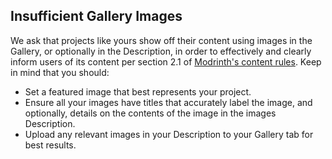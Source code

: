 ## Insufficient Gallery Images
We ask that projects like yours show off their content using images in the Gallery, or optionally in the Description, in order to effectively and clearly inform users of its content per section 2.1 of [Modrinth's content rules](https://modrinth.com/legal/rules#general-expectations).
Keep in mind that you should:
- Set a featured image that best represents your project.
- Ensure all your images have titles that accurately label the image, and optionally, details on the contents of the image in the images Description.
- Upload any relevant images in your Description to your Gallery tab for best results.

